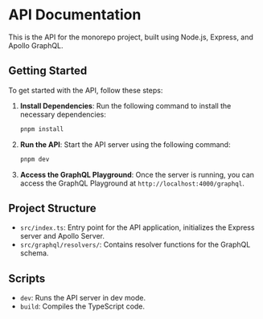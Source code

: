 # API Documentation

This is the API for the monorepo project, built using Node.js, Express, and Apollo GraphQL.

## Getting Started

To get started with the API, follow these steps:

1. **Install Dependencies**: Run the following command to install the necessary dependencies:

   ```sh
   pnpm install
   ```

2. **Run the API**: Start the API server using the following command:

   ```sh
   pnpm dev
   ```

3. **Access the GraphQL Playground**: Once the server is running, you can access the GraphQL Playground at `http://localhost:4000/graphql`.

## Project Structure

- `src/index.ts`: Entry point for the API application, initializes the Express server and Apollo Server.
- `src/graphql/resolvers/`: Contains resolver functions for the GraphQL schema.

## Scripts

- `dev`: Runs the API server in dev mode.
- `build`: Compiles the TypeScript code.
